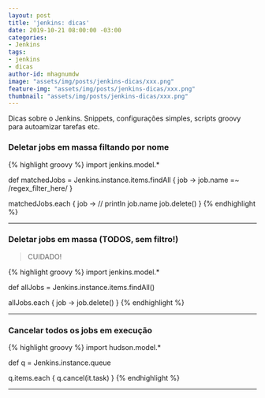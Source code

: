 ```yaml
---
layout: post
title: 'jenkins: dicas'
date: 2019-10-21 08:00:00 -03:00
categories:
- Jenkins
tags:
- jenkins
- dicas
author-id: mhagnumdw
image: "assets/img/posts/jenkins-dicas/xxx.png"
feature-img: "assets/img/posts/jenkins-dicas/xxx.png"
thumbnail: "assets/img/posts/jenkins-dicas/xxx.png"
---
```


Dicas sobre o Jenkins. Snippets, configurações simples, scripts groovy para autoamizar tarefas etc.

<!--more-->

### Deletar jobs em massa filtando por nome

{% highlight groovy %}
import jenkins.model.*

def matchedJobs = Jenkins.instance.items.findAll { job ->
  job.name =~ /regex_filter_here/
}
    
matchedJobs.each { job ->
    // println job.name
    job.delete()
}
{% endhighlight %}

* * *

### Deletar jobs em massa (TODOS, sem filtro!)

> CUIDADO!

{% highlight groovy %}
import jenkins.model.*

def allJobs = Jenkins.instance.items.findAll()
    
allJobs.each { job ->
  job.delete()
}
{% endhighlight %}

* * *

### Cancelar todos os jobs em execução

{% highlight groovy %}
import hudson.model.*

def q = Jenkins.instance.queue

q.items.each { q.cancel(it.task) }
{% endhighlight %}

* * *

